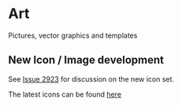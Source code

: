 # Art
Pictures, vector graphics and templates

## New Icon / Image development

See [Issue 2923](https://github.com/moneymanagerex/moneymanagerex/issues/2923) for discussion on the new icon set.

The latest icons can be found [here](Image-Library/README.md)
